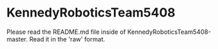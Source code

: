 # KennedyRoboticsTeam5408
Please read the README.md file inside of KennedyRoboticsTeam5408-master. Read it in the 'raw' format.
